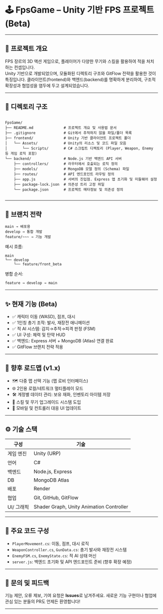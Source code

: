 ﻿# 🕹️ FpsGame – Unity 기반 FPS 프로젝트 (Beta)

---

## 📌 프로젝트 개요

FPS 장르의 3D 액션 게임으로, 플레이어가 다양한 무기와 스킬을 활용하여 적을 처치하는 컨셉입니다.  
Unity 기반으로 개발되었으며, 모듈화된 디렉토리 구조와 GitFlow 전략을 활용한 것이 특징입니다.
클라이언트(frontend)와 백엔드(backend)를 명확하게 분리하여, 구조적 확장성과 협업성을 염두에 두고 설계되었습니다.

---

## 📂 디렉토리 구조

```

FpsGame/
├── README.md              # 프로젝트 개요 및 사용법 문서
├── .gitignore             # Git에서 추적하지 않을 파일/폴더 목록
├── frontend/              # Unity 기반 클라이언트 프로젝트 폴더
│   └── Assets/            # Unity의 리소스 및 코드 파일 모음
│       └── Scripts/       # C# 스크립트 디렉토리 (Player, Weapon, Enemy 등 게임 로직 포함)
└── backend/               # Node.js 기반 백엔드 API 서버
    ├── controllers/       # 라우터에서 호출되는 로직 정의 
    ├── models/            # MongoDB 모델 정의 (Schema) 파일
    ├── routes/            # API 엔드포인트 라우팅 정의
    ├── app.js             # 서버의 진입점. Express 앱 초기화 및 미들웨어 설정
    ├── package-lock.json  # 의존성 트리 고정 파일
    └── package.json       # 프로젝트 메타정보 및 의존성 정의


````

---
## 🚀 브랜치 전략

```plaintext
main → 배포용
develop → 통합 개발
feature/~~~ → 기능 개발
```

예시 흐름:
```
main
└── develop
    └── feature/front_beta
```

병합 순서:
```bash
feature → develop → main
```

---

## ✨ 현재 기능 (Beta)

- ✅ 캐릭터 이동 (WASD), 점프, 대시  
- ✅ 1인칭 총기 조작: 발사, 재장전 애니메이션  
- ✅ 적 AI 시스템: 감지→추적→피격 판정 (FSM)  
- ✅ UI 구성: 체력 및 탄약 HUD  
- ✅ 백엔드: Express 서버 + MongoDB (Atlas) 연결 완료  
- ✅ GitFlow 브랜치 전략 적용

---

## 🔮 향후 로드맵 (v1.x)

* 🗺️ 다중 맵 선택 기능 (맵 로비 인터페이스)
* 🌐 2인용 로컬/네트워크 멀티플레이 모드
* 🛠️ 계정별 데이터 관리: 보유 재화, 인벤토리 아이템 저장
* 💾 스킬 및 무기 업그레이드 시스템 도입
* 📱 모바일 및 컨트롤러 대응 UI 업데이트

---

## ⚙️ 기술 스택

| 구성      | 기술                                       |
| ------- | ---------------------------------------- |
| 게임 엔진   | Unity (URP)                              |
| 언어      | C#                                       |
| 백엔드     | Node.js, Express                         |
| DB      | MongoDB Atlas                            |
| 배포      | Render                                   |
| 협업      | Git, GitHub, GitFlow                     |
| UI/ 그래픽 | Shader Graph, Unity Animation Controller |

---

## 🧩 주요 코드 구성

* `PlayerMovement.cs`: 이동, 점프, 대시 로직
* `WeaponController.cs`, `GunData.cs`: 총기 발사와 재장전 시스템
* `EnemyFSM.cs`, `EnemyState.cs`: 적 AI 상태 머신
* `server.js`: 백엔드 초기화 및 API 엔드포인트 준비 (향후 확장 예정)

---

## 📮 문의 및 피드백

기능 제안, 오류 제보, 기여 요청은 **Issues**로 남겨주세요.
새로운 기능 구현이나 협업에 관심 있는 분들의 PR도 언제든 환영합니다!

---

